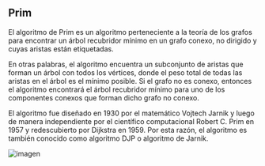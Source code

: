 ## Prim
El algoritmo de Prim es un algoritmo perteneciente a la teoría de 
los grafos para encontrar un árbol recubridor mínimo en un grafo conexo, 
no dirigido y cuyas aristas están etiquetadas.

En otras palabras, el algoritmo encuentra un subconjunto de aristas que 
forman un árbol con todos los vértices, donde el peso total de todas las 
aristas en el árbol es el mínimo posible. Si el grafo no es conexo, entonces 
el algoritmo encontrará el árbol recubridor mínimo para uno de los componentes 
conexos que forman dicho grafo no conexo.

El algoritmo fue diseñado en 1930 por el matemático Vojtech Jarnik y luego de 
manera independiente por el científico computacional Robert C. Prim en 1957 y 
redescubierto por Dijkstra en 1959. Por esta razón, el algoritmo es también 
conocido como algoritmo DJP o algoritmo de Jarnik. 

![imagen](https://user-images.githubusercontent.com/90929324/196331130-d7d35e2f-7fb1-4e56-89fa-39ce9a844a87.png)
